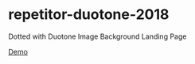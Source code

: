 # repetitor-duotone-2018

Dotted with Duotone Image Background Landing Page 

[Demo](https://codepen.io/englishextra/pen/XoXJbQ)
